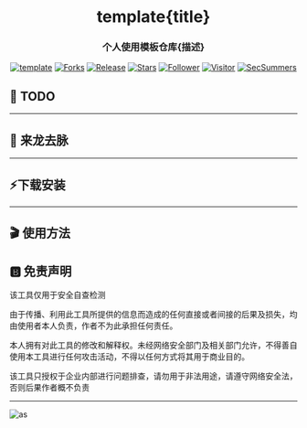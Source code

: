 
<h1 align="center" >template{title}</h1>
<h3 align="center" >个人使用模板仓库{描述}</h3>
 <p align="center">
    <a href="https://github.com/SummerSec/template"></a>
    <a href="https://github.com/SummerSec/template"><img alt="template" src="https://img.shields.io/badge/template-green"></a>
    <a href="https://github.com/SummerSec/template"><img alt="Forks" src="https://img.shields.io/github/forks/SummerSec/template"></a>
     <a href="https://github.com/SummerSec/template"><img alt="Release" src="https://img.shields.io/github/release/SummerSec/template.svg"></a>
  <a href="https://github.com/SummerSec/template"><img alt="Stars" src="https://img.shields.io/github/stars/SummerSec/template.svg?style=social&label=Stars"></a>
     <a href="https://github.com/SummerSec"><img alt="Follower" src="https://img.shields.io/github/followers/SummerSec.svg?style=social&label=Follow"></a>
     <a href="https://github.com/SummerSec"><img alt="Visitor" src="https://visitor-badge.laobi.icu/badge?page_id=SummerSec.template"></a>
	<a href="https://twitter.com/SecSummers"><img alt="SecSummers" src="https://img.shields.io/twitter/follow/SecSummers.svg"></a>
	<a xmlns="http://www.w3.org/2000/svg" xmlns:xlink="http://www.w3.org/1999/xlink" xlink:href="https://visitor-badge.laobi.icu"><rect fill="rgba(0,0,0,0)" height="20" width="49.6"/></a>
	<a xmlns="http://www.w3.org/2000/svg" xmlns:xlink="http://www.w3.org/1999/xlink" xlink:href="https://visitor-badge.laobi.icu"><rect fill="rgba(0,0,0,0)" height="20" width="17.0" x="49.6"/></a>
	</p>
  
  

## 📝 TODO

---
## 🐉 来龙去脉

---
## ⚡下载安装
---
## 🎬 使用方法


## 🅱️ 免责声明

该工具仅用于安全自查检测

由于传播、利用此工具所提供的信息而造成的任何直接或者间接的后果及损失，均由使用者本人负责，作者不为此承担任何责任。

本人拥有对此工具的修改和解释权。未经网络安全部门及相关部门允许，不得善自使用本工具进行任何攻击活动，不得以任何方式将其用于商业目的。

该工具只授权于企业内部进行问题排查，请勿用于非法用途，请遵守网络安全法，否则后果作者概不负责

----

![as](https://starchart.cc/SummerSec/template.svg)
